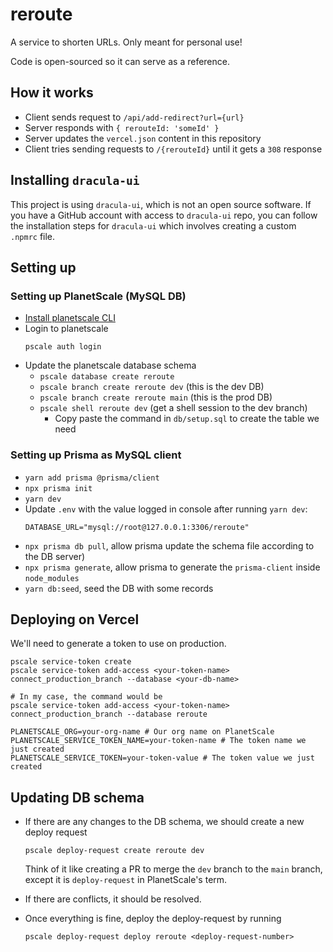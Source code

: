 # reroute

A service to shorten URLs. Only meant for personal use!

Code is open-sourced so it can serve as a reference.

## How it works

- Client sends request to `/api/add-redirect?url={url}`
- Server responds with `{ rerouteId: 'someId' }`
- Server updates the `vercel.json` content in this repository
- Client tries sending requests to `/{rerouteId}` until it gets a `308` response

## Installing `dracula-ui`

This project is using `dracula-ui`, which is not an open source software.
If you have a GitHub account with access to `dracula-ui` repo, you can
follow the installation steps for `dracula-ui` which involves creating a custom
`.npmrc` file.


## Setting up
### Setting up PlanetScale (MySQL DB)
- [Install planetscale CLI](https://github.com/planetscale/cli#installation)
- Login to planetscale
  ```
  pscale auth login
  ```
- Update the planetscale database schema
   - `pscale database create reroute`
   - `pscale branch create reroute dev` (this is the dev DB)
   - `pscale branch create reroute main` (this is the prod DB)
   - `pscale shell reroute dev` (get a shell session to the dev branch)
      - Copy paste the command in `db/setup.sql` to create the table we need

### Setting up Prisma as MySQL client
- `yarn add prisma @prisma/client`
- `npx prisma init`
- `yarn dev`
- Update `.env` with the value logged in console after running `yarn dev`:
  ```
  DATABASE_URL="mysql://root@127.0.0.1:3306/reroute"
  ```
- `npx prisma db pull`, allow prisma update the schema file according to the DB server)
- `npx prisma generate`, allow prisma to generate the `prisma-client` inside `node_modules`
- `yarn db:seed`, seed the DB with some records

## Deploying on Vercel
We'll need to generate a token to use on production.
```
pscale service-token create
pscale service-token add-access <your-token-name> connect_production_branch --database <your-db-name>

# In my case, the command would be
pscale service-token add-access <your-token-name> connect_production_branch --database reroute
```

```
PLANETSCALE_ORG=your-org-name # Our org name on PlanetScale
PLANETSCALE_SERVICE_TOKEN_NAME=your-token-name # The token name we just created
PLANETSCALE_SERVICE_TOKEN=your-token-value # The token value we just created
```

## Updating DB schema
- If there are any changes to the DB schema, we should create a new deploy request
  ```
  pscale deploy-request create reroute dev
  ```
  Think of it like creating a PR to merge the `dev` branch to the `main` branch, except
  it is `deploy-request` in PlanetScale's term.

- If there are conflicts, it should be resolved.
- Once everything is fine, deploy the deploy-request by running
  ```
  pscale deploy-request deploy reroute <deploy-request-number>
  ```
